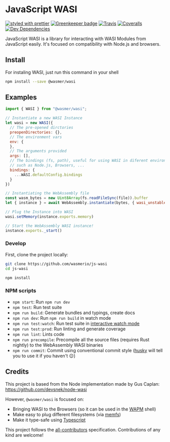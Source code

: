 # JavaScript WASI

[![styled with prettier](https://img.shields.io/badge/styled_with-prettier-ff69b4.svg)](https://github.com/prettier/prettier)
[![Greenkeeper badge](https://badges.greenkeeper.io/wasmerio/js-wasi.svg)](https://greenkeeper.io/)
[![Travis](https://img.shields.io/travis/wasmerio/js-wasi.svg)](https://travis-ci.org/wasmerio/js-wasi)
[![Coveralls](https://img.shields.io/coveralls/wasmerio/js-wasi.svg)](https://coveralls.io/github/wasmerio/js-wasi)
[![Dev Dependencies](https://david-dm.org/wasmerio/js-wasi/dev-status.svg)](https://david-dm.org/wasmerio/js-wasi?type=dev)

JavaScript WASI is a library for interacting with WASI Modules from JavaScript easily.
It's focused on compatibility with Node.js and browsers.

## Install

For instaling WASI, just run this command in your shell

```bash
npm install --save @wasmer/wasi
```

## Examples

```js
import { WASI } from "@wasmer/wasi";

// Instantiate a new WASI Instance
let wasi = new WASI({
  // The pre-opened dirctories
  preopenDirectories: {},
  // The environment vars
  env: {
  },
  // The arguments provided
  args: [],
  // The bindings (fs, path), useful for using WASI in diferent environments
  // such as Node.js, Browsers, ...
  bindings: {
    ...WASI.defaultConfig.bindings
  }
})

// Instantiating the WebAssembly file
const wasm_bytes = new Uint8Array(fs.readFileSync(file)).buffer
let { instance } = await WebAssembly.instantiate(bytes, { wasi_unstable: wasi.exports });

// Plug the Instance into WASI
wasi.setMemory(instance.exports.memory)

// Start the WebAssembly WASI instance!
instance.exports._start()
```

### Develop

First, clone the project locally:

```bash
git clone https://github.com/wasmerio/js-wasi
cd js-wasi

npm install
```

### NPM scripts

 - `npm start`: Run `npm run dev`
 - `npm test`: Run test suite
 - `npm run build`: Generate bundles and typings, create docs
 - `npm run dev`: Run `npm run build` in watch mode
 - `npm run test:watch`: Run test suite in [interactive watch mode](http://facebook.github.io/jest/docs/cli.html#watch)
 - `npm run test:prod`: Run linting and generate coverage
 - `npm run lint`: Lints code
 - `npm run precompile`: Precompile all the source files (requires Rust nightly) to the WebAssembly WASI binaries
 - `npm run commit`: Commit using conventional commit style ([husky](https://github.com/typicode/husky) will tell you to use it if you haven't :wink:)


## Credits

This project is based from the Node implementation made by Gus Caplan: https://github.com/devsnek/node-wasi

However, `@wasmer/wasi` is focused on:
* Bringing WASI to the Browsers (so it can be used in the [WAPM](https://wapm.io/) shell)
* Make easy to plug different filesystems (via [memfs](https://github.com/streamich/memfs))
* Make it type-safe using [Typescript](http://www.typescriptlang.org/)

This project follows the [all-contributors](https://github.com/kentcdodds/all-contributors) specification. 
Contributions of any kind are welcome!
